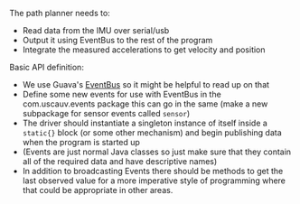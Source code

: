 The path planner needs to:
* Read data from the IMU over serial/usb
* Output it using EventBus to the rest of the program
* Integrate the measured accelerations to get velocity and position

Basic API definition:
* We use Guava's [EventBus](https://code.google.com/p/guava-libraries/wiki/EventBusExplained) so it might be helpful to read up on that
* Define some new events for use with EventBus in the com.uscauv.events package this can go in the same (make a new subpackage for sensor events called ```sensor```)
* The driver should instantiate a singleton instance of itself inside a ```static{}``` block (or some other mechanism) and begin publishing data when the program is started up
* (Events are just normal Java classes so just make sure that they contain all of the required data and have descriptive names)
* In addition to broadcasting Events there should be methods to get the last observed value for a more imperative style of programming where that could be appropriate in other areas.
